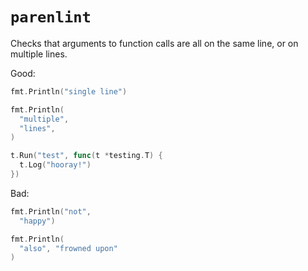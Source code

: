 # `parenlint`

Checks that arguments to function calls are all on the same line, or on multiple lines.

Good:

```go
fmt.Println("single line")

fmt.Println(
  "multiple",
  "lines",
)

t.Run("test", func(t *testing.T) {
  t.Log("hooray!")
})
```


Bad:

```go
fmt.Println("not",
  "happy")

fmt.Println(
  "also", "frowned upon"
)
```
